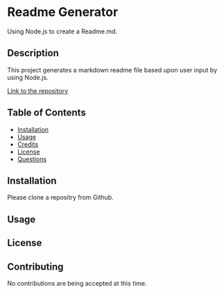 # Readme Generator
Using Node.js to create a Readme.md.

## Description
This project generates a markdown readme file based upon user input by using Node.js.  

[Link to the repository](https://github.com/pkriengsiri/readme-generator)
  
## Table of Contents
* [Installation](#installation)
* [Usage](#usage)
* [Credits](#credits)
* [License](#license)
* [Questions](#questions)
  
## Installation
Please clone a repositry from Github. 
  
## Usage

  


## License


## Contributing
No contributions are being accepted at this time.
  
